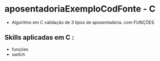 # aposentadoriaExemploCodFonte - C

* Algoritmo em C validação de 3 tipos de aposentadoria. com FUNÇÕES

## Skills aplicadas em C :

* funções
* switch

